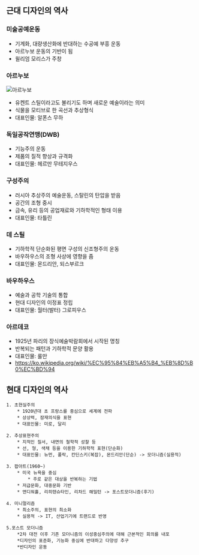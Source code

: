 ## 근대 디자인의 역사

### 미술공예운동
  - 기계화, 대량생산화에 반대하는 수공예 부흥 운동
  - 아르누보 운동의 기반이 됨
  - 윌리엄 모리스가 주창
  
### 아르누보
![아르누보](https://encrypted-tbn0.gstatic.com/images?q=tbn:ANd9GcTw73Y7Yzyby-nGJopCTBc60BThNHpgLlKC_llCXxRttDlwjXVX)
  - 유켄트 스틸이라고도 불리기도 하며 새로운 예술이라는 의미
  - 식물을 모티브로 한 곡선과 추상형식
  - 대표인물: 알폰스 무하
  
### 독일공작연맹(DWB)
  - 기능주의 운동
  - 제품의 질적 향상과 규격화
  - 대표인물: 헤르만 무테지우스
  
### 구성주의
  - 러시아 추상주의 예술운동, 스탈린의 탄압을 받음
  - 공간의 조형 중시
  - 금속, 유리 등의 공업재료와 기하학적인 형태 이용
  - 대표인물: 타틀린

### 데 스틸
  - 기하학적 단순화된 평면 구성의 신조형주의 운동
  - 바우하우스의 조형 사상에 영향을 줌
  - 대표인물: 몬드리안, 되스부르크

### 바우하우스
  - 예술과 공학 기술의 통합
  - 현대 디자인의 이정표 정립
  - 대표인물: 월터(발터) 그로피우스

### 아르데코
  - 1925년 파리의 장식예술박람회에서 시작된 명칭
  - 반복되는 패턴과 기하학적 문양 활용
  - 대표인물: 룰만
  - https://ko.wikipedia.org/wiki/%EC%95%84%EB%A5%B4_%EB%8D%B0%EC%BD%94


## 현대 디자인의 역사
	1. 초현실주의
		* 1920년대 초 프랑스를 중심으로 세계에 전파
		* 상상력, 잠재의식을 표현
		* 대표인물: 미로, 달리

	2. 추상표현주의
		* 지적인 질서, 내면의 철학적 성찰 등
		* 선, 형, 색채 등을 이용한 기하학적 표현(단순화)
		* 대표인물: 뉴먼, 폴락, 칸딘스키(복잡), 몬드리안(단순) -> 모더니즘(실용적)

	3. 팝아트(1960~)
		* 미국 뉴욕을 중심
    		* 주로 같은 대상을 반복하는 기법
		* 저급문화, 대중문화 기반
		* 앤디워홀, 리히텐슈타인, 리차드 해밀턴 -> 포스트모더니즘(후기)

	4. 미니멀리즘
		* 최소주의, 표현의 최소화
		* 실용적 -> IT, 산업기기에 트랜드로 반영
		
	5.포스트 모더니즘
		*2차 대전 이후 기존 모더니즘의 이성중심주의에 대해 근본적인 회의를 내포
		*디자인의 표준화, 기능화 중심에 반대하고 다양성 추구
		*반디자인 운동
		
	
